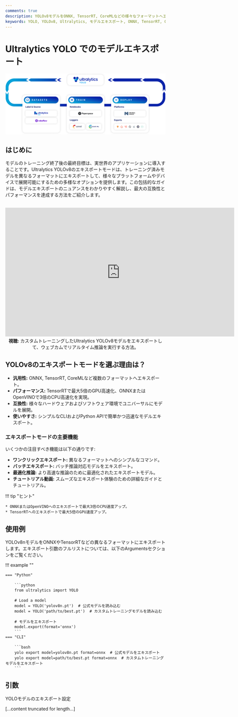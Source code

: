 ```yaml
---
comments: true
description: YOLOv8モデルをONNX, TensorRT, CoreMLなどの様々なフォーマットへエキスポートする手順についてのガイドです。今すぐ展開を探求してください！
keywords: YOLO, YOLOv8, Ultralytics, モデルエキスポート, ONNX, TensorRT, CoreML, TensorFlow SavedModel, OpenVINO, PyTorch, モデルをエキスポート
---
```


# Ultralytics YOLO でのモデルエキスポート

<img width="1024" src="https://github.com/ultralytics/assets/raw/main/yolov8/banner-integrations.png" alt="Ultralytics YOLO エコシステムと統合">

## はじめに

モデルのトレーニング終了後の最終目標は、実世界のアプリケーションに導入することです。Ultralytics YOLOv8のエキスポートモードは、トレーニング済みモデルを異なるフォーマットにエキスポートして、様々なプラットフォームやデバイスで展開可能にするための多様なオプションを提供します。この包括的なガイドは、モデルエキスポートのニュアンスをわかりやすく解説し、最大の互換性とパフォーマンスを達成する方法をご紹介します。

<p align="center">
  <br>
  <iframe width="720" height="405" src="https://www.youtube.com/embed/WbomGeoOT_k?si=aGmuyooWftA0ue9X"
    title="YouTube video player" frameborder="0"
    allow="accelerometer; autoplay; clipboard-write; encrypted-media; gyroscope; picture-in-picture; web-share"
    allowfullscreen>
  </iframe>
  <br>
  <strong>視聴:</strong> カスタムトレーニングしたUltralytics YOLOv8モデルをエキスポートして、ウェブカムでリアルタイム推論を実行する方法。
</p>

## YOLOv8のエキスポートモードを選ぶ理由は？

- **汎用性:** ONNX, TensorRT, CoreMLなど複数のフォーマットへエキスポート。
- **パフォーマンス:** TensorRTで最大5倍のGPU高速化、ONNXまたはOpenVINOで3倍のCPU高速化を実現。
- **互換性:** 様々なハードウェアおよびソフトウェア環境でユニバーサルにモデルを展開。
- **使いやすさ:** シンプルなCLIおよびPython APIで簡単かつ迅速なモデルエキスポート。

### エキスポートモードの主要機能

いくつかの注目すべき機能は以下の通りです:

- **ワンクリックエキスポート:** 異なるフォーマットへのシンプルなコマンド。
- **バッチエキスポート:** バッチ推論対応モデルをエキスポート。
- **最適化推論:** より高速な推論のために最適化されたエキスポートモデル。
- **チュートリアル動画:** スムーズなエキスポート体験のための詳細なガイドとチュートリアル。

!!! tip "ヒント"

    * ONNXまたはOpenVINOへのエキスポートで最大3倍のCPU速度アップ。
    * TensorRTへのエキスポートで最大5倍のGPU速度アップ。

## 使用例

YOLOv8nモデルをONNXやTensorRTなどの異なるフォーマットにエキスポートします。エキスポート引数のフルリストについては、以下のArgumentsセクションをご覧ください。

!!! example ""

    === "Python"

        ```python
        from ultralytics import YOLO

        # Load a model
        model = YOLO('yolov8n.pt')  # 公式モデルを読み込む
        model = YOLO('path/to/best.pt')  # カスタムトレーニングモデルを読み込む

        # モデルをエキスポート
        model.export(format='onnx')
        ```
    === "CLI"

        ```bash
        yolo export model=yolov8n.pt format=onnx  # 公式モデルをエキスポート
        yolo export model=path/to/best.pt format=onnx  # カスタムトレーニングモデルをエキスポート
        ```

## 引数

YOLOモデルのエキスポート設定

[...content truncated for length...]
